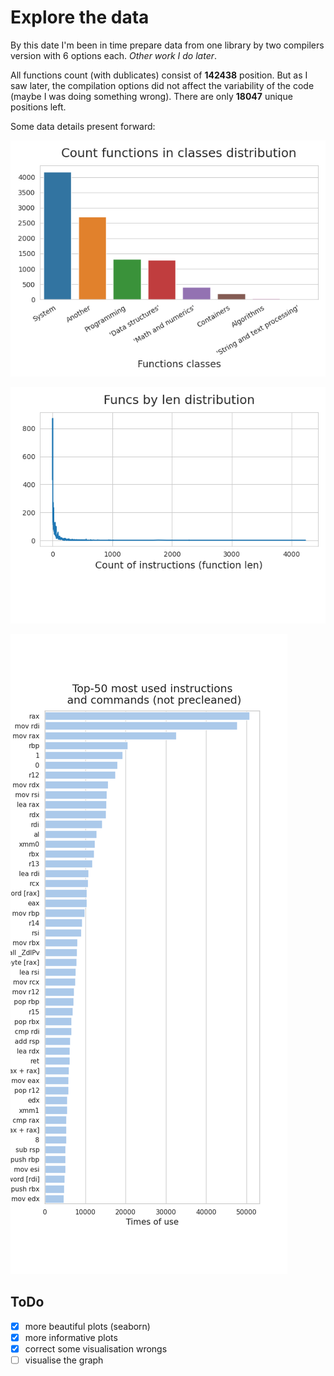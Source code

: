# Explore the data

By this date I'm been in time prepare data from one library by two compilers version with 6 options each. *Other work I do later*.

All functions count (with dublicates) consist of **142438** position. But as I saw later, the compilation options did not affect the variability of the code (maybe I was doing something wrong). There are only **18047** unique positions left. 


Some data details present forward:

![example](./images/classes.png)


![example](./images/funcs_len.png)

![example](./images/instructions_distribution.png)
## ToDo

- [x] more beautiful plots (seaborn)
- [x] more informative plots
- [x] correct some visualisation wrongs
- [ ] visualise the graph